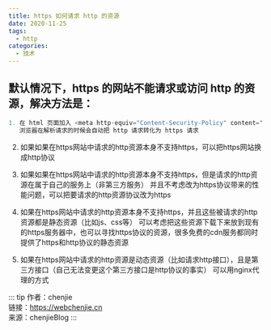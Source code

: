 ```yaml
---
title: https 如何请求 http 的资源
date: 2020-11-25
tags:
  - http
categories:
  - 技术
---
```


## 默认情况下，https 的网站不能请求或访问 http 的资源，解决方法是：

```js
1. 在 html 页面加入 <meta http-equiv="Content-Security-Policy" content="upgrade-insecure-requests">
   浏览器在解析请求的时候会自动把 http 请求转化为 https 请求
```

2. 如果如果在https网站中请求的http资源本身不支持https，可以把https网站换成http协议

3. 如果如果在https网站中请求的http资源本身不支持https，但是请求的http资源在属于自己的服务上（非第三方服务）
   并且不考虑改为https协议带来的性能问题，可以把要请求的http资源协议改为https

4. 如果在https网站中请求的http资源本身不支持https，并且这些被请求的http资源都是静态资源（比如js、css等）
   可以考虑把这些资源下载下来放到现有的https服务器中，也可以寻找https协议的资源，很多免费的cdn服务都同时提供了https和http协议的静态资源

5. 如果在https网站中请求的http资源是动态资源（比如请求http接口），且是第三方接口（自己无法变更这个第三方接口是http协议的事实）
   可以用nginx代理的方式

::: tip
作者：chenjie <br>
链接：https://webchenjie.cn <br>
来源：chenjieBlog
:::
